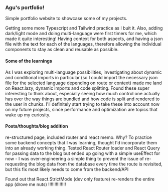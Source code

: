 ### Agu's portfolio!

Simple portfolio website to showcase some of my projects.

Getting some more Typescript and Tailwind practice as I buit it. Also, adding dark/light mode and doing multi-language were first timers for me, which made it quite interesting! Having context for both aspects, and having a json file with the text for each of the languages, therefore allowing the individual components to stay as clean and reusable as possible.

#### Some of the learnings

As I was exploring multi-language possibilities, investigating about dynamic and conditional imports in particular (so I could import the necessary json file for the selected language depending on route or context) made me land on React.lazy, dynamic imports and code splitting. Found these super interesting to think about, especially seeing how much control one actually has over the way things are bundled and how code is split and rendered to the user in chunks. I'll definitely start trying to take these into account now on my future projects, since performance and optimization are topics that wake up my curiosity.

#### Posts/thoughts/blog addition

re-structured page, included router and react memo. Why? To practice some backend concepts that I was learning, thought I'd incorporate them into an already working thing.
Tested React Router loader and React Query for passing data to the blog but ended up going with a simple useEffect for now - I was over-engineering a simple thing to prevent the issue of re-requesting the blog data from the database every time the route is revisited, but this fix most likely needs to come from the backend/API

Found out that React.StrictMode (dev only feature) re-renders the entire app (drove me nuts) !!!!!!!!!!!!!!
